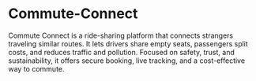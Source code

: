 # Commute-Connect
Commute Connect is a ride-sharing platform that connects strangers traveling similar routes. It lets drivers share empty seats, passengers split costs, and reduces traffic and pollution. Focused on safety, trust, and sustainability, it offers secure booking, live tracking, and a cost-effective way to commute.
